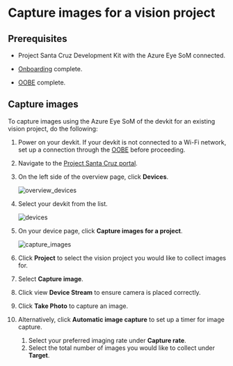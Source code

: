 # Capture images for a vision project

## Prerequisites

* Project Santa Cruz Development Kit with the Azure Eye SoM connected.

* [Onboarding](https://github.com/microsoft/Project-Santa-Cruz-Private-Preview/blob/main/user-guides/getting_started/azure-subscription-onboarding.md) complete.

* [OOBE](https://github.com/microsoft/Project-Santa-Cruz-Private-Preview/blob/main/user-guides/getting_started/oobe.md) complete.

## Capture images

To capture images using the Azure Eye SoM of the devkit for an existing vision project, do the following:

1. Power on your devkit. If your devkit is not connected to a Wi-Fi network, set up a connection through the [OOBE](https://github.com/microsoft/Project-Santa-Cruz-Private-Preview/blob/main/user-guides/getting_started/oobe.md) before proceeding.

1. Navigate to the [Project Santa Cruz portal](https://go.microsoft.com/fwlink/?linkid=2135819).

1. On the left side of the overview page, click **Devices**.

    ![overview_devices](https://github.com/microsoft/Project-Santa-Cruz-Private-Preview/blob/main/user-guides/prototyping/article_images/vision_overview_devices.png)

1. Select your devkit from the list.

    ![devices](https://github.com/microsoft/Project-Santa-Cruz-Private-Preview/blob/main/user-guides/prototyping/article_images/vision_devices.png)

1. On your device page, click **Capture images for a project**.

    ![capture_images](https://github.com/microsoft/Project-Santa-Cruz-Private-Preview/blob/main/user-guides/prototyping/article_images/vision_capture_images.png)

1. Click **Project** to select the vision project you would like to collect images for.

1. Select **Capture image**.

1. Click view **Device Stream** to ensure camera is placed correctly.

1. Click **Take Photo** to capture an image.

1. Alternatively, click **Automatic image capture** to set up a timer for image capture.

    1. Select your preferred imaging rate under **Capture rate**.
    2. Select the total number of images you would like to collect under **Target**.
